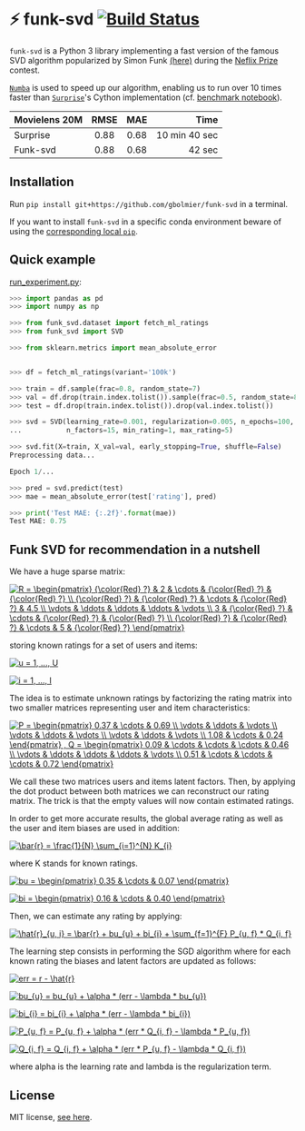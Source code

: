 # :zap: funk-svd [![Build Status](https://travis-ci.com/gbolmier/funk-svd.svg?branch=master)](https://travis-ci.com/gbolmier/funk-svd)

`funk-svd` is a Python 3 library implementing a fast version of the famous SVD algorithm popularized by Simon Funk [(here)](http://sifter.org/simon/journal/20061211.html) during the [Neflix Prize](http://en.wikipedia.org/wiki/Netflix_Prize) contest.

[`Numba`](http://numba.pydata.org/) is used to speed up our algorithm, enabling us to run over 10 times faster than [`Surprise`](http://surpriselib.com)'s Cython implementation (cf. [benchmark notebook](http://nbviewer.jupyter.org/github/gbolmier/funk-svd/blob/master/benchmark.ipynb)).

| Movielens 20M | RMSE   | MAE    | Time          |
|:--------------|:------:|:------:|--------------:|
| Surprise      |  0.88  |  0.68  | 10 min 40 sec |
| Funk-svd      |  0.88  |  0.68  |        42 sec |

## Installation

Run `pip install git+https://github.com/gbolmier/funk-svd` in a terminal.

If you want to install `funk-svd` in a specific conda environment beware of using the [corresponding local `pip`](https://github.com/ContinuumIO/anaconda-issues/issues/1429).

## Quick example

[run_experiment.py](run_experiment.py):

```python
>>> import pandas as pd
>>> import numpy as np

>>> from funk_svd.dataset import fetch_ml_ratings
>>> from funk_svd import SVD

>>> from sklearn.metrics import mean_absolute_error


>>> df = fetch_ml_ratings(variant='100k')

>>> train = df.sample(frac=0.8, random_state=7)
>>> val = df.drop(train.index.tolist()).sample(frac=0.5, random_state=8)
>>> test = df.drop(train.index.tolist()).drop(val.index.tolist())

>>> svd = SVD(learning_rate=0.001, regularization=0.005, n_epochs=100,
...           n_factors=15, min_rating=1, max_rating=5)

>>> svd.fit(X=train, X_val=val, early_stopping=True, shuffle=False)
Preprocessing data...

Epoch 1/...

>>> pred = svd.predict(test)
>>> mae = mean_absolute_error(test['rating'], pred)

>>> print('Test MAE: {:.2f}'.format(mae))
Test MAE: 0.75

```

## Funk SVD for recommendation in a nutshell

We have a huge sparse matrix:

<a href="https://www.codecogs.com/eqnedit.php?latex=R&space;=&space;\begin{pmatrix}&space;{\color{Red}&space;?}&space;&&space;2&space;&&space;\cdots&space;&&space;{\color{Red}&space;?}&space;&&space;{\color{Red}&space;?}&space;\\&space;{\color{Red}&space;?}&space;&&space;{\color{Red}&space;?}&space;&&space;\cdots&space;&&space;{\color{Red}&space;?}&space;&&space;4.5&space;\\&space;\vdots&space;&&space;\ddots&space;&&space;\ddots&space;&&space;\ddots&space;&&space;\vdots&space;\\&space;3&space;&&space;{\color{Red}&space;?}&space;&&space;\cdots&space;&&space;{\color{Red}&space;?}&space;&&space;{\color{Red}&space;?}&space;\\&space;{\color{Red}&space;?}&space;&&space;{\color{Red}&space;?}&space;&&space;\cdots&space;&&space;5&space;&&space;{\color{Red}&space;?}&space;\end{pmatrix}" target="_blank"><img src="https://latex.codecogs.com/gif.latex?R&space;=&space;\begin{pmatrix}&space;{\color{Red}&space;?}&space;&&space;2&space;&&space;\cdots&space;&&space;{\color{Red}&space;?}&space;&&space;{\color{Red}&space;?}&space;\\&space;{\color{Red}&space;?}&space;&&space;{\color{Red}&space;?}&space;&&space;\cdots&space;&&space;{\color{Red}&space;?}&space;&&space;4.5&space;\\&space;\vdots&space;&&space;\ddots&space;&&space;\ddots&space;&&space;\ddots&space;&&space;\vdots&space;\\&space;3&space;&&space;{\color{Red}&space;?}&space;&&space;\cdots&space;&&space;{\color{Red}&space;?}&space;&&space;{\color{Red}&space;?}&space;\\&space;{\color{Red}&space;?}&space;&&space;{\color{Red}&space;?}&space;&&space;\cdots&space;&&space;5&space;&&space;{\color{Red}&space;?}&space;\end{pmatrix}" title="R = \begin{pmatrix} {\color{Red} ?} & 2 & \cdots & {\color{Red} ?} & {\color{Red} ?} \\ {\color{Red} ?} & {\color{Red} ?} & \cdots & {\color{Red} ?} & 4.5 \\ \vdots & \ddots & \ddots & \ddots & \vdots \\ 3 & {\color{Red} ?} & \cdots & {\color{Red} ?} & {\color{Red} ?} \\ {\color{Red} ?} & {\color{Red} ?} & \cdots & 5 & {\color{Red} ?} \end{pmatrix}" /></a>

storing known ratings for a set of users and items:

<a href="https://www.codecogs.com/eqnedit.php?latex=\inline&space;u&space;=&space;1,&space;...,&space;U" target="_blank"><img src="https://latex.codecogs.com/gif.latex?\inline&space;u&space;=&space;1,&space;...,&space;U" title="u = 1, ..., U" /></a>

<a href="https://www.codecogs.com/eqnedit.php?latex=\inline&space;i&space;=&space;1,&space;...,&space;I" target="_blank"><img src="https://latex.codecogs.com/gif.latex?\inline&space;i&space;=&space;1,&space;...,&space;I" title="i = 1, ..., I" /></a>

The idea is to estimate unknown ratings by factorizing the rating matrix into two smaller matrices representing user and item characteristics:

<a href="https://www.codecogs.com/eqnedit.php?latex=P&space;=&space;\begin{pmatrix}&space;0.37&space;&&space;\cdots&space;&&space;0.69&space;\\&space;\vdots&space;&&space;\ddots&space;&&space;\vdots&space;\\&space;\vdots&space;&&space;\ddots&space;&&space;\vdots&space;\\&space;\vdots&space;&&space;\ddots&space;&&space;\vdots&space;\\&space;1.08&space;&&space;\cdots&space;&&space;0.24&space;\end{pmatrix}&space;,&space;Q&space;=&space;\begin{pmatrix}&space;0.09&space;&&space;\cdots&space;&&space;\cdots&space;&&space;\cdots&space;&&space;0.46&space;\\&space;\vdots&space;&&space;\ddots&space;&&space;\ddots&space;&&space;\ddots&space;&&space;\vdots&space;\\&space;0.51&space;&&space;\cdots&space;&&space;\cdots&space;&&space;\cdots&space;&&space;0.72&space;\end{pmatrix}" target="_blank"><img src="https://latex.codecogs.com/gif.latex?P&space;=&space;\begin{pmatrix}&space;0.37&space;&&space;\cdots&space;&&space;0.69&space;\\&space;\vdots&space;&&space;\ddots&space;&&space;\vdots&space;\\&space;\vdots&space;&&space;\ddots&space;&&space;\vdots&space;\\&space;\vdots&space;&&space;\ddots&space;&&space;\vdots&space;\\&space;1.08&space;&&space;\cdots&space;&&space;0.24&space;\end{pmatrix}&space;,&space;Q&space;=&space;\begin{pmatrix}&space;0.09&space;&&space;\cdots&space;&&space;\cdots&space;&&space;\cdots&space;&&space;0.46&space;\\&space;\vdots&space;&&space;\ddots&space;&&space;\ddots&space;&&space;\ddots&space;&&space;\vdots&space;\\&space;0.51&space;&&space;\cdots&space;&&space;\cdots&space;&&space;\cdots&space;&&space;0.72&space;\end{pmatrix}" title="P = \begin{pmatrix} 0.37 & \cdots & 0.69 \\ \vdots & \ddots & \vdots \\ \vdots & \ddots & \vdots \\ \vdots & \ddots & \vdots \\ 1.08 & \cdots & 0.24 \end{pmatrix} , Q = \begin{pmatrix} 0.09 & \cdots & \cdots & \cdots & 0.46 \\ \vdots & \ddots & \ddots & \ddots & \vdots \\ 0.51 & \cdots & \cdots & \cdots & 0.72 \end{pmatrix}" /></a>

We call these two matrices users and items latent factors. Then, by applying the dot product between both matrices we can reconstruct our rating matrix. The trick is that the empty values will now contain estimated ratings.

In order to get more accurate results, the global average rating as well as the user and item biases are used in addition:

<a href="https://www.codecogs.com/eqnedit.php?latex=\bar{r}&space;=&space;\frac{1}{N}&space;\sum_{i=1}^{N}&space;K_{i}" target="_blank"><img src="https://latex.codecogs.com/gif.latex?\bar{r}&space;=&space;\frac{1}{N}&space;\sum_{i=1}^{N}&space;K_{i}" title="\bar{r} = \frac{1}{N} \sum_{i=1}^{N} K_{i}" /></a>

where K stands for known ratings.

<a href="https://www.codecogs.com/eqnedit.php?latex=bu&space;=&space;\begin{pmatrix}&space;0.35&space;&&space;\cdots&space;&&space;0.07&space;\end{pmatrix}" target="_blank"><img src="https://latex.codecogs.com/gif.latex?bu&space;=&space;\begin{pmatrix}&space;0.35&space;&&space;\cdots&space;&&space;0.07&space;\end{pmatrix}" title="bu = \begin{pmatrix} 0.35 & \cdots & 0.07 \end{pmatrix}" /></a>

<a href="https://www.codecogs.com/eqnedit.php?latex=bi&space;=&space;\begin{pmatrix}&space;0.16&space;&&space;\cdots&space;&&space;0.40&space;\end{pmatrix}" target="_blank"><img src="https://latex.codecogs.com/gif.latex?bi&space;=&space;\begin{pmatrix}&space;0.16&space;&&space;\cdots&space;&&space;0.40&space;\end{pmatrix}" title="bi = \begin{pmatrix} 0.16 & \cdots & 0.40 \end{pmatrix}" /></a>

Then, we can estimate any rating by applying:

<a href="https://www.codecogs.com/eqnedit.php?latex=\hat{r}_{u,&space;i}&space;=&space;\bar{r}&space;&plus;&space;bu_{u}&space;&plus;&space;bi_{i}&space;&plus;&space;\sum_{f=1}^{F}&space;P_{u,&space;f}&space;*&space;Q_{i,&space;f}" target="_blank"><img src="https://latex.codecogs.com/gif.latex?\hat{r}_{u,&space;i}&space;=&space;\bar{r}&space;&plus;&space;bu_{u}&space;&plus;&space;bi_{i}&space;&plus;&space;\sum_{f=1}^{F}&space;P_{u,&space;f}&space;*&space;Q_{i,&space;f}" title="\hat{r}_{u, i} = \bar{r} + bu_{u} + bi_{i} + \sum_{f=1}^{F} P_{u, f} * Q_{i, f}" /></a>

The learning step consists in performing the SGD algorithm where for each known rating the biases and latent factors are updated as follows:

<a href="https://www.codecogs.com/eqnedit.php?latex=err&space;=&space;r&space;-&space;\hat{r}" target="_blank"><img src="https://latex.codecogs.com/gif.latex?err&space;=&space;r&space;-&space;\hat{r}" title="err = r - \hat{r}" /></a>

<a href="https://www.codecogs.com/eqnedit.php?latex=bu_{u}&space;=&space;bu_{u}&space;&plus;&space;\alpha&space;*&space;(err&space;-&space;\lambda&space;*&space;bu_{u})" target="_blank"><img src="https://latex.codecogs.com/gif.latex?bu_{u}&space;=&space;bu_{u}&space;&plus;&space;\alpha&space;*&space;(err&space;-&space;\lambda&space;*&space;bu_{u})" title="bu_{u} = bu_{u} + \alpha * (err - \lambda * bu_{u})" /></a>

<a href="https://www.codecogs.com/eqnedit.php?latex=bi_{i}&space;=&space;bi_{i}&space;&plus;&space;\alpha&space;*&space;(err&space;-&space;\lambda&space;*&space;bi_{i})" target="_blank"><img src="https://latex.codecogs.com/gif.latex?bi_{i}&space;=&space;bi_{i}&space;&plus;&space;\alpha&space;*&space;(err&space;-&space;\lambda&space;*&space;bi_{i})" title="bi_{i} = bi_{i} + \alpha * (err - \lambda * bi_{i})" /></a>

<a href="https://www.codecogs.com/eqnedit.php?latex=P_{u,&space;f}&space;=&space;P_{u,&space;f}&space;&plus;&space;\alpha&space;*&space;(err&space;*&space;Q_{i,&space;f}&space;-&space;\lambda&space;*&space;P_{u,&space;f})" target="_blank"><img src="https://latex.codecogs.com/gif.latex?P_{u,&space;f}&space;=&space;P_{u,&space;f}&space;&plus;&space;\alpha&space;*&space;(err&space;*&space;Q_{i,&space;f}&space;-&space;\lambda&space;*&space;P_{u,&space;f})" title="P_{u, f} = P_{u, f} + \alpha * (err * Q_{i, f} - \lambda * P_{u, f})" /></a>

<a href="https://www.codecogs.com/eqnedit.php?latex=Q_{i,&space;f}&space;=&space;Q_{i,&space;f}&space;&plus;&space;\alpha&space;*&space;(err&space;*&space;P_{u,&space;f}&space;-&space;\lambda&space;*&space;Q_{i,&space;f})" target="_blank"><img src="https://latex.codecogs.com/gif.latex?Q_{i,&space;f}&space;=&space;Q_{i,&space;f}&space;&plus;&space;\alpha&space;*&space;(err&space;*&space;P_{u,&space;f}&space;-&space;\lambda&space;*&space;Q_{i,&space;f})" title="Q_{i, f} = Q_{i, f} + \alpha * (err * P_{u, f} - \lambda * Q_{i, f})" /></a>

where alpha is the learning rate and lambda is the regularization term.

## License

MIT license, [see here](LICENSE).
